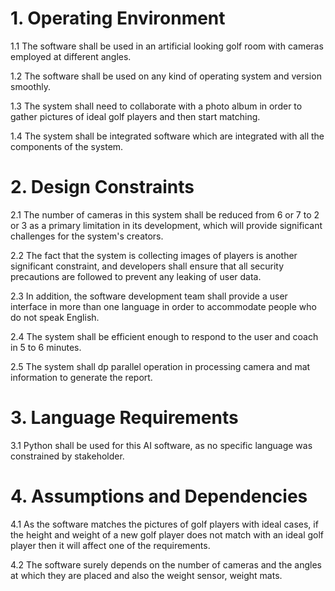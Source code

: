 # 1. Operating Environment

1.1 The software shall be used in an artificial looking golf room with cameras employed at different angles.

1.2 The software shall be used on any kind of operating system and version smoothly. 

1.3 The system shall need to collaborate with a photo album in order to gather pictures of ideal golf players and then start
matching. 

1.4 The system shall be integrated software which are integrated with all the components of
the system.

# 2. Design Constraints

2.1 The number of cameras in this system shall be reduced from 6 or 7 to 2 or 3 as a primary limitation
in its development, which will provide significant challenges for the system's creators. 

2.2 The fact that the system is collecting images of players is another significant constraint, and developers shall
ensure that all security precautions are followed to prevent any leaking of user data. 

2.3 In addition, the software development team shall provide a user interface in more than one language in order
to accommodate people who do not speak English. 

2.4 The system shall be efficient enough to respond to the user and coach in 5 to 6 minutes. 

2.5 The system shall dp parallel operation in processing camera and mat information to generate the report.

# 3. Language Requirements

3.1 Python shall be used for this AI software, as no specific language was constrained by
stakeholder.

# 4. Assumptions and Dependencies

4.1 As the software matches the pictures of golf players with ideal cases, if the height and weight of a
new golf player does not match with an ideal golf player then it will affect one of the requirements.

4.2 The software surely depends on the number of cameras and the angles at which they are
placed and also the weight sensor, weight mats.
